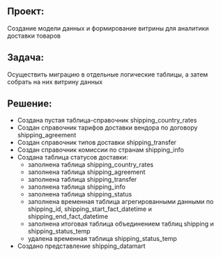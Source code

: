 ## Проект:

Создание модели данных и формирование витрины для аналитики доставки товаров

## Задача:

Осуществить миграцию в отдельные логические таблицы, а затем собрать на них витрину данных

## Решение:

- Создана пустая таблица-справочник shipping_country_rates
- Создан справочник тарифов доставки вендора по договору shipping_agreement
- Создан справочник типов доставки shipping_transfer
- Создан справочник комиссии по странам shipping_info
- Создана таблица статусов доставки:
  - заполнена таблица shipping_country_rates
  - заполнена таблица shipping_agreement
  - заполнена таблица shipping_transfer
  - заполнена таблица shipping_info
  - заполнена таблица shipping_status
  - заполнена временная таблица агрегированными данными по shipping_id, shipping_start_fact_datetime и shipping_end_fact_datetime
  - заполнена итоговая таблица объединением таблиц shipping и shipping_status_temp
  - удалена временная таблица shipping_status_temp
- Создано представление shipping_datamart
